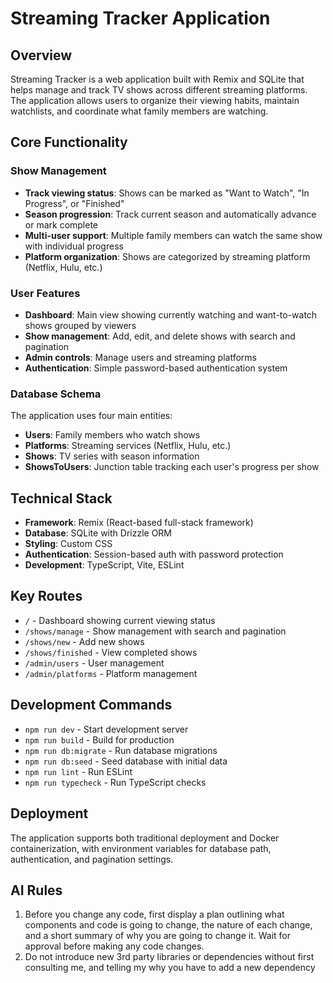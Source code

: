 # Streaming Tracker Application

## Overview

Streaming Tracker is a web application built with Remix and SQLite that helps manage and track TV shows across different streaming platforms. The application allows users to organize their viewing habits, maintain watchlists, and coordinate what family members are watching.

## Core Functionality

### Show Management
- **Track viewing status**: Shows can be marked as "Want to Watch", "In Progress", or "Finished"
- **Season progression**: Track current season and automatically advance or mark complete
- **Multi-user support**: Multiple family members can watch the same show with individual progress
- **Platform organization**: Shows are categorized by streaming platform (Netflix, Hulu, etc.)

### User Features
- **Dashboard**: Main view showing currently watching and want-to-watch shows grouped by viewers
- **Show management**: Add, edit, and delete shows with search and pagination
- **Admin controls**: Manage users and streaming platforms
- **Authentication**: Simple password-based authentication system

### Database Schema
The application uses four main entities:
- **Users**: Family members who watch shows
- **Platforms**: Streaming services (Netflix, Hulu, etc.)
- **Shows**: TV series with season information
- **ShowsToUsers**: Junction table tracking each user's progress per show

## Technical Stack

- **Framework**: Remix (React-based full-stack framework)
- **Database**: SQLite with Drizzle ORM
- **Styling**: Custom CSS
- **Authentication**: Session-based auth with password protection
- **Development**: TypeScript, Vite, ESLint

## Key Routes

- `/` - Dashboard showing current viewing status
- `/shows/manage` - Show management with search and pagination
- `/shows/new` - Add new shows
- `/shows/finished` - View completed shows
- `/admin/users` - User management
- `/admin/platforms` - Platform management

## Development Commands

- `npm run dev` - Start development server
- `npm run build` - Build for production
- `npm run db:migrate` - Run database migrations
- `npm run db:seed` - Seed database with initial data
- `npm run lint` - Run ESLint
- `npm run typecheck` - Run TypeScript checks

## Deployment

The application supports both traditional deployment and Docker containerization, with environment variables for database path, authentication, and pagination settings.

## AI Rules

1. Before you change any code, first display a plan outlining what components and code is going to change, the nature of each change, and a short summary of why you are going to change it. Wait for approval before making any code changes.
2. Do not introduce new 3rd party libraries or dependencies without first consulting me, and telling my why you have to add a new dependency


